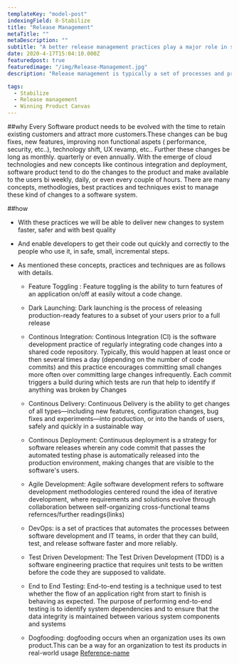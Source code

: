 ```yaml
---
templateKey: "model-post"
indexingField: 8-Stabilize
title: "Release Management"
metaTitle: ""
metaDescription: ""
subtitle: "A better release management practices play a major role in stabilizing the product in long run"
date: 2020-4-17T15:04:10.000Z
featuredpost: true
featuredimage: "/img/Release-Management.jpg"
description: "Release management is typically a set of processes and practices to be followed when doing any changes to the existing system. Changes can be categorized as bug fixes, feature development and Platform/UX/Technology Shift."

tags:
  - Stabilize
  - Release management
  - Winning Product Canvas
---
```


##why
Every Software product needs to be evolved with the time to retain existing customers and attract more customers.These changes can be bug fixes, new features, improving non functional aspets ( performance, security, etc..), technology shift, UX revamp, etc.. Further these changes be long as monthly. quarterly or even annually. With the emerge of cloud technologies and new concepts like continous integration and deployment, software product tend to do the changes to the product and make available to the users bi weekly, daily, or even every couple of hours. There are many concepts, methodlogies, best practices and techniques exist to manage these kind of changes to a software system.

##how

- With these practices we will be able to deliver new changes to system faster, safer and with best quality
- And enable developers to get their code out quickly and correctly to the people who use it, in safe, small, incremental steps.
- As mentioned these concepts, practices and techniques are as follows with details.

  - Feature Toggling : Feature toggling is the ability to turn features of an application on/off at easily witout a code change.
  
  - Dark Launching: Dark launching is the process of releasing production-ready features to a subset of your users prior to a full release
  
  - Continous Integration: Continous Integration (CI) is the software development practice of regularly integrating code changes into a shared code repository. Typically, this would happen at least once or then several times a day (depending on the number of code commits) and this practice encourages committing small changes more often over committing large changes infrequently. Each commit triggers a build during which tests are run that help to identify if anything was broken by Changes
 
  - Continous Delivery: Continuous Delivery is the ability to get changes of all types—including new features, configuration changes, bug fixes and experiments—into production, or into the hands of users, safely and quickly in a sustainable way

  - Continous Deployment: Continuous deployment is a strategy for software releases wherein any code commit that passes the automated testing phase is automatically released into the production environment, making changes that are visible to the software's users.

  -  Agile Development: Agile software development refers to software development methodologies centered round the idea of iterative development, where requirements and solutions evolve through collaboration between self-organizing cross-functional teams
refernces/further readings(links)

  - DevOps: is a set of practices that automates the processes between software development and IT teams, in order that they can build, test, and release software faster and more reliably.
  - Test Driven Development: The Test Driven Development (TDD) is a software engineering practice that requires unit tests to be written before the code they are supposed to validate.
  - End to End Testing: End-to-end testing is a technique used to test whether the flow of an application right from start to finish is behaving as expected. The purpose of performing end-to-end testing is to identify system dependencies and to ensure that the data integrity is maintained between various system components and systems
  
  - Dogfooding: dogfooding occurs when an organization uses its own product.This can be a way for an organization to test its products in real-world usage
[Reference-name](https://techbeacon.com/devops/release-management-age-cd-are-you-ready-responsibility)
